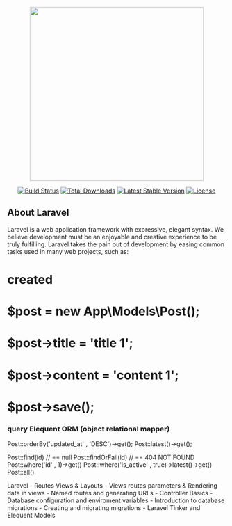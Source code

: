 <p align="center"><a href="https://laravel.com" target="_blank"><img src="https://raw.githubusercontent.com/laravel/art/master/logo-lockup/5%20SVG/2%20CMYK/1%20Full%20Color/laravel-logolockup-cmyk-red.svg" width="400"></a></p>

<p align="center">
<a href="https://travis-ci.org/laravel/framework">
<img src="https://travis-ci.org/laravel/framework.svg" alt="Build Status"></a>
<a href="https://packagist.org/packages/laravel/framework"><img src="https://img.shields.io/packagist/dt/laravel/framework" alt="Total Downloads"></a>
<a href="https://packagist.org/packages/laravel/framework"><img src="https://img.shields.io/packagist/v/laravel/framework" alt="Latest Stable Version"></a>
<a href="https://packagist.org/packages/laravel/framework"><img src="https://img.shields.io/packagist/l/laravel/framework" alt="License"></a>
</p>

## About Laravel

Laravel is a web application framework with expressive, elegant syntax. We believe development must be an enjoyable and creative experience to be truly fulfilling. Laravel takes the pain out of development by easing common tasks used in many web projects, such as:

# created
# $post = new App\Models\Post();
# $post->title = 'title 1';
# $post->content = 'content 1';
# $post->save();

### query Elequent ORM (object relational mapper)

Post::orderBy('updated_at' , 'DESC')->get();
Post::latest()->get();

Post::find(id) // == null
Post::findOrFail(id) // ==  404 NOT FOUND
Post::where('id' , 1)->get()
Post::where('is_active' , true)->latest()->get()
Post::all()

Laravel 
    - Routes Views & Layouts
    - Views routes parameters & Rendering data in views
    - Named routes and generating URLs 
    - Controller Basics 
    - Database configuration and enviroment variables
    - Introduction to database migrations
    - Creating and migrating migrations
    - Laravel Tinker and Elequent Models